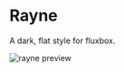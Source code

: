 # Rayne

A dark, flat style for fluxbox.

![rayne preview](https://www.aktsbot.in/pub/scrots/slack_flux_rayne_00.png)
